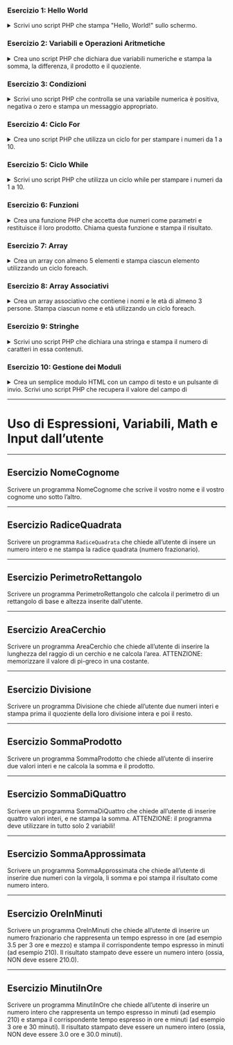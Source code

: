 
### Esercizio 1: Hello World

<details>
<summary>
Scrivi uno script PHP che stampa "Hello, World!" sullo schermo.
</summary>

```php
<?php
echo "Hello, World!";
?>
```

</details>

### Esercizio 2: Variabili e Operazioni Aritmetiche

<details>
<summary>
Crea uno script PHP che dichiara due variabili numeriche e stampa la somma, la differenza, il prodotto e il quoziente.
</summary>

```php
<?php
$a = 10;
$b = 5;

echo "Somma: " . ($a + $b) . "\n";
echo "Differenza: " . ($a - $b) . "\n";
echo "Prodotto: " . ($a * $b) . "\n";
echo "Quoziente: " . ($a / $b) . "\n";
?>
```

</details>

### Esercizio 3: Condizioni

<details>
<summary>
Scrivi uno script PHP che controlla se una variabile numerica è positiva, negativa o zero e stampa un messaggio appropriato.
</summary>

```php
<?php
$num = -2;

if ($num > 0) {
    echo "Il numero è positivo.";
} elseif ($num < 0) {
    echo "Il numero è negativo.";
} else {
    echo "Il numero è zero.";
}
?>
```

</details>

### Esercizio 4: Ciclo For

<details>
<summary>
Crea uno script PHP che utilizza un ciclo for per stampare i numeri da 1 a 10.
</summary>

```php
<?php
for ($i = 1; $i <= 10; $i++) {
    echo $i . "\n";
}
?>
```

</details>

### Esercizio 5: Ciclo While

<details>
<summary>
Scrivi uno script PHP che utilizza un ciclo while per stampare i numeri da 1 a 10.
</summary>

```php
<?php
$i = 1;
while ($i <= 10) {
    echo $i . "\n";
    $i++;
}
?>
```

</details>

### Esercizio 6: Funzioni

<details>
<summary>
Crea una funzione PHP che accetta due numeri come parametri e restituisce il loro prodotto. Chiama questa funzione e stampa il risultato.
</summary>

```php
<?php
function prodotto($a, $b) {
    return $a * $b;
}

echo "Il prodotto di 4 e 5 è: " . prodotto(4, 5);
?>
```

</details>

### Esercizio 7: Array

<details>
<summary>
Crea un array con almeno 5 elementi e stampa ciascun elemento utilizzando un ciclo foreach.
</summary>

```php
<?php
$array = array(1, 2, 3, 4, 5);

foreach ($array as $valore) {
    echo $valore . "\n";
}
?>
```

</details>

### Esercizio 8: Array Associativi

<details>
<summary>
Crea un array associativo che contiene i nomi e le età di almeno 3 persone. Stampa ciascun nome e età utilizzando un ciclo foreach.</summary>


```php
<?php
$persone = array("Alice" => 25, "Bob" => 30, "Charlie" => 35);

foreach ($persone as $nome => $eta) {
    echo "Nome: $nome, Età: $eta\n";
}
?>
```

</details>

### Esercizio 9: Stringhe

<details>
<summary>
Scrivi uno script PHP che dichiara una stringa e stampa il numero di caratteri in essa contenuti.
</summary>

```php
<?php
$testo = "Ciao, mondo!";
echo "La lunghezza della stringa è: " . strlen($testo);
?>
```

</details>

### Esercizio 10: Gestione dei Moduli

<details>
<summary>
Crea un semplice modulo HTML con un campo di testo e un pulsante di invio. Scrivi uno script PHP che recupera il valore del campo di </summary>
testo e lo stampa sullo schermo.

HTML:

```html
<form action="esercizio10.php" method="post">
    Nome: <input type="text" name="nome">
    <input type="submit">
</form>
```

PHP (`esercizio10.php`):

```php
<?php
if ($_SERVER["REQUEST_METHOD"] == "POST") {
    $nome = htmlspecialchars($_POST['nome']);
    echo "Ciao, " . $nome . "!";
}
?>
```

</details>

---

# Uso di Espressioni, Variabili, Math e Input dall’utente

---

## Esercizio NomeCognome

Scrivere un programma NomeCognome che scrive il vostro nome e il vostro cognome uno
sotto l’altro.
 
---

## Esercizio RadiceQuadrata

Scrivere un programma `RadiceQuadrata` che chiede all’utente di insere un numero intero e ne stampa la radice quadrata (numero frazionario).

---

## Esercizio PerimetroRettangolo

Scrivere un programma PerimetroRettangolo che calcola il perimetro di un rettangolo di base e altezza inserite dall'utente.

---

## Esercizio AreaCerchio

Scrivere un programma AreaCerchio che chiede all’utente di inserire la lunghezza del raggio di un cerchio e ne calcola l’area. 
ATTENZIONE: memorizzare il valore di pi-greco in una costante.

---

## Esercizio Divisione

Scrivere un programma Divisione che chiede all’utente due numeri interi e stampa prima il quoziente della loro divisione intera e poi il resto.

---

## Esercizio SommaProdotto

Scrivere un programma SommaProdotto che chiede all’utente di inserire due valori interi e ne calcola la somma e il prodotto.

---

## Esercizio SommaDiQuattro

Scrivere un programma SommaDiQuattro che chiede all’utente di inserire quattro valori interi, e ne stampa la somma. 
ATTENZIONE: il programma deve utilizzare in tutto solo 2 variabili!

---

## Esercizio SommaApprossimata

Scrivere un programma SommaApprossimata che chiede all’utente di inserire due numeri
con la virgola, li somma e poi stampa il risultato come numero intero.

---

## Esercizio OreInMinuti

Scrivere un programma OreInMinuti che chiede all’utente di inserire un numero frazionario che rappresenta un tempo espresso in ore (ad esempio 3.5 per 3 ore e mezzo) e stampa il corrispondente tempo espresso in minuti (ad esempio 210). 
Il risultato stampato deve essere un numero intero (ossia, NON deve essere 210.0).

---

## Esercizio MinutiInOre

Scrivere un programma MinutiInOre che chiede all’utente di inserire un numero intero che rappresenta un tempo espresso in minuti (ad esempio 210) e stampa il corrispondente tempo espresso in ore e minuti (ad esempio 3 ore e 30 minuti). 
Il risultato stampato deve essere un numero intero (ossia, NON deve essere 3.0 ore e 30.0 minuti).

